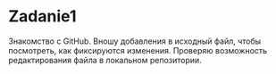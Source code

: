 # Zadanie1
Знакомство с GitHub. Вношу добавления в исходный файл, чтобы посмотреть, как фиксируются изменения. 
Проверяю возможность редактирования файла в локальном репозитории.
